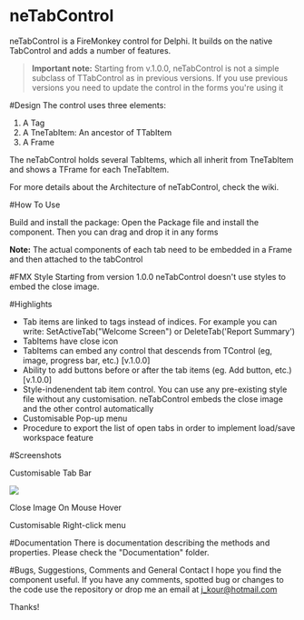 # neTabControl
neTabControl is a FireMonkey control for Delphi. It builds on the native TabControl and adds a number of features.

> **Important note:** Starting from v.1.0.0, neTabControl is not a simple subclass of TTabControl as in previous versions. If you use previous versions you need to update the control in the forms you're using it

#Design
The control uses three elements:

1. A Tag
2. A TneTabItem: An ancestor of TTabItem
3. A Frame

The neTabControl holds several TabItems, which all inherit from TneTabItem and shows a TFrame for each TneTabItem.

For more details about the Architecture of neTabControl, check the wiki.

#How To Use

Build and install the package: Open the Package file and install the component. Then you can drag and drop it in any forms

**Note:** The actual components of each tab need to be embedded in a Frame and then attached to the tabControl

#FMX Style
Starting from version 1.0.0 neTabControl doesn't use styles to embed the close image.

#Highlights

* Tab items are linked to tags instead of indices. 
For example you can write: SetActiveTab("Welcome Screen") or DeleteTab('Report Summary')
* TabItems have close icon
* TabItems can embed any control that descends from TControl (eg, image, progress bar, etc.) [v.1.0.0]
* Ability to add buttons before or after the tab items (eg. Add button, etc.) [v.1.0.0]
* Style-indenendent tab item control. You can use any pre-existing style file without any customisation. neTabControl embeds the close image and the other control automatically
* Customisable Pop-up menu
* Procedure to export the list of open tabs in order to implement load/save workspace feature

#Screenshots

Customisable Tab Bar

[![](https://github.com/jkour/neTabControl/blob/master/Screenshots/TabBar.png)](https://github.com/jkour/neTabControl/blob/master/Screenshots/TabBar.png)

Close Image On Mouse Hover


Customisable Right-click menu


#Documentation
There is documentation describing the methods and properties. Please check the "Documentation" folder.

#Bugs, Suggestions, Comments and General Contact
I hope you find the component useful. If you have any comments, spotted bug or changes to the code use the repository or drop me an email at j_kour@hotmail.com

Thanks!
 

